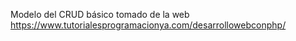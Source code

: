 Modelo del CRUD básico tomado de la web https://www.tutorialesprogramacionya.com/desarrollowebconphp/

